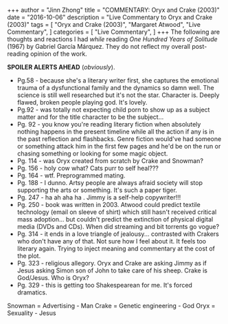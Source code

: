 +++
author = "Jinn Zhong"
title = "COMMENTARY: Oryx and Crake (2003)"
date = "2016-10-06"
description = "Live Commentary to Oryx and Crake (2003)"
tags = [
    "Oryx and Crake (2003)",
    "Margaret Atwood",
    "Live Commentary",
]
categories = [
    "Live Commentary",
]
+++
The following are thoughts and reactions I had _while_ reading _One Hundred Years of Solitude_ (1967) by Gabriel García Márquez. They do not reflect my overall post-reading opinion of the work. 

**SPOILER ALERTS AHEAD** (_obviously_).

* Pg.58 - because she's a literary writer first, she captures the emotional trauma of a dysfunctional family and the dynamics so damn well. The science is still well researched but it's not the star. Character is. Deeply flawed, broken people playing god. It's lovely.
* Pg.92 - was totally not expecting child porn to show up as a subject matter and for the title character to be the subject...
* Pg. 92 - you know you're reading literary fiction when absolutely nothing happens in the present timeline while all the action if any is in the past reflection and flashbacks. Genre fiction would've had someone or something attack him in the first few pages and he'd be on the run or chasing something or looking for some magic object.
* Pg. 114 - was Oryx created from scratch by Crake and Snowman?
* Pg. 156 - holy cow what? Cats purr to self heal???
* Pg. 164 - wtf. Preprogrammed mating.
* Pg. 188 - I dunno. Artsy people are always afraid society will stop supporting the arts or something. It's such a paper tiger.
* Pg. 247 - ha ah aha ha . Jimmy is a self-help copywriter!!!
* Pg. 250 - book was written in 2003. Atwood could predict textile technology (email on sleeve of shirt) which still hasn't received critical mass adoption... but couldn't predict the extinction of physical digital media (DVDs and CDs). When did streaming and bit torrents go vogue?
* Pg. 314 - it ends in a love triangle of jealousy... contrasted with Crakers who don't have any of that. Not sure how I feel about it. It feels too literary again. Trying to inject meaning and commentary at the cost of the plot.
* Pg. 323 - religious allegory. Oryx and Crake are asking Jimmy as if Jesus asking Simon son of John to take care of his sheep. Crake is God/Jesus. Who is Oryx?
* Pg. 329 - this is getting too Shakespearean for me. It's forced dramatics.

Snowman = Advertising - Man
Crake = Genetic engineering - God
Oryx = Sexuality - Jesus

